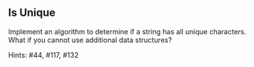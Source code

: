 ## Is Unique

Implement an algorithm to determine if a string has all unique characters. What if you cannot use additional data structures?

Hints: #44, #117, #132
